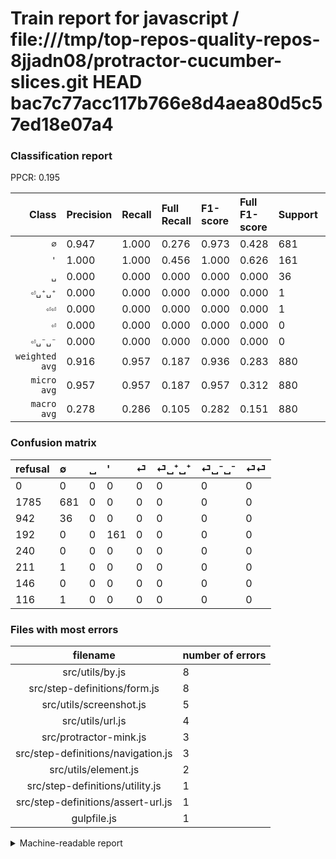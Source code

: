 # Train report for javascript / file:///tmp/top-repos-quality-repos-8jjadn08/protractor-cucumber-slices.git HEAD bac7c77acc117b766e8d4aea80d5c57ed18e07a4

### Classification report

PPCR: 0.195

| Class | Precision | Recall | Full Recall | F1-score | Full F1-score | Support | Full Support | PPCR |
|------:|:----------|:-------|:------------|:---------|:---------|:--------|:-------------|:-----|
| `∅` | 0.947| 1.000| 0.276| 0.973| 0.428| 681| 2466| 0.276 |
| `'` | 1.000| 1.000| 0.456| 1.000| 0.626| 161| 353| 0.456 |
| `␣` | 0.000| 0.000| 0.000| 0.000| 0.000| 36| 978| 0.037 |
| `⏎␣⁺␣⁺` | 0.000| 0.000| 0.000| 0.000| 0.000| 1| 212| 0.005 |
| `⏎⏎` | 0.000| 0.000| 0.000| 0.000| 0.000| 1| 117| 0.009 |
| `⏎` | 0.000| 0.000| 0.000| 0.000| 0.000| 0| 240| 0.000 |
| `⏎␣⁻␣⁻` | 0.000| 0.000| 0.000| 0.000| 0.000| 0| 146| 0.000 |
| `weighted avg` | 0.916| 0.957| 0.187| 0.936| 0.283| 880| 4512| 0.195 |
| `micro avg` | 0.957| 0.957| 0.187| 0.957| 0.312| 880| 4512| 0.195 |
| `macro avg` | 0.278| 0.286| 0.105| 0.282| 0.151| 880| 4512| 0.195 |

### Confusion matrix

|refusal|  ∅| ␣| '| ⏎| ⏎␣⁺␣⁺| ⏎␣⁻␣⁻| ⏎⏎| 
|:---|:---|:---|:---|:---|:---|:---|:---|
|0 |0 |0 |0 |0 |0 |0 |0 |
|1785 |681 |0 |0 |0 |0 |0 |0 |
|942 |36 |0 |0 |0 |0 |0 |0 |
|192 |0 |0 |161 |0 |0 |0 |0 |
|240 |0 |0 |0 |0 |0 |0 |0 |
|211 |1 |0 |0 |0 |0 |0 |0 |
|146 |0 |0 |0 |0 |0 |0 |0 |
|116 |1 |0 |0 |0 |0 |0 |0 |

### Files with most errors

| filename | number of errors|
|:----:|:-----|
| src/utils/by.js | 8 |
| src/step-definitions/form.js | 8 |
| src/utils/screenshot.js | 5 |
| src/utils/url.js | 4 |
| src/protractor-mink.js | 3 |
| src/step-definitions/navigation.js | 3 |
| src/utils/element.js | 2 |
| src/step-definitions/utility.js | 1 |
| src/step-definitions/assert-url.js | 1 |
| gulpfile.js | 1 |

<details>
    <summary>Machine-readable report</summary>
```json
{
  "cl_report": {"\u0027": {"f1-score": 1.0, "precision": 1.0, "recall": 1.0, "support": 161}, "macro avg": {"f1-score": 0.28183673469387754, "precision": 0.27816411682892905, "recall": 0.2857142857142857, "support": 880}, "micro avg": {"f1-score": 0.9568181818181817, "precision": 0.9568181818181818, "recall": 0.9568181818181818, "support": 880}, "weighted avg": {"f1-score": 0.9358133116883116, "precision": 0.91591857377671, "recall": 0.9568181818181818, "support": 880}, "\u2205": {"f1-score": 0.9728571428571429, "precision": 0.9471488178025035, "recall": 1.0, "support": 681}, "\u23ce": {"f1-score": 0.0, "precision": 0.0, "recall": 0.0, "support": 0}, "\u23ce\u23ce": {"f1-score": 0.0, "precision": 0.0, "recall": 0.0, "support": 1}, "\u23ce\u2423\u207a\u2423\u207a": {"f1-score": 0.0, "precision": 0.0, "recall": 0.0, "support": 1}, "\u23ce\u2423\u207b\u2423\u207b": {"f1-score": 0.0, "precision": 0.0, "recall": 0.0, "support": 0}, "\u2423": {"f1-score": 0.0, "precision": 0.0, "recall": 0.0, "support": 36}},
  "cl_report_full": {"\u0027": {"f1-score": 0.6264591439688716, "precision": 1.0, "recall": 0.45609065155807366, "support": 353}, "macro avg": {"f1-score": 0.1505840939018101, "precision": 0.27816411682892905, "recall": 0.1046066241885187, "support": 4512}, "micro avg": {"f1-score": 0.31231454005934717, "precision": 0.9568181818181818, "recall": 0.18661347517730498, "support": 4512}, "weighted avg": {"f1-score": 0.2827292681132137, "precision": 0.5958929487369179, "recall": 0.18661347517730498, "support": 4512}, "\u2205": {"f1-score": 0.4276295133437991, "precision": 0.9471488178025035, "recall": 0.2761557177615572, "support": 2466}, "\u23ce": {"f1-score": 0.0, "precision": 0.0, "recall": 0.0, "support": 240}, "\u23ce\u23ce": {"f1-score": 0.0, "precision": 0.0, "recall": 0.0, "support": 117}, "\u23ce\u2423\u207a\u2423\u207a": {"f1-score": 0.0, "precision": 0.0, "recall": 0.0, "support": 212}, "\u23ce\u2423\u207b\u2423\u207b": {"f1-score": 0.0, "precision": 0.0, "recall": 0.0, "support": 146}, "\u2423": {"f1-score": 0.0, "precision": 0.0, "recall": 0.0, "support": 978}},
  "ppcr": 0.1950354609929078
}
```
</details>
